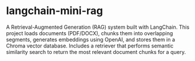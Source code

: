 # langchain-mini-rag
A Retrieval-Augmented Generation (RAG) system built with LangChain. This project loads documents (PDF/DOCX), chunks them into overlapping segments, generates embeddings using OpenAI, and stores them in a Chroma vector database. Includes a retriever that performs semantic similarity search to return the most relevant document chunks for a query.
